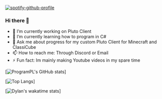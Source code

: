 [![spotify-github-profile](https://spotify-github-profile.vercel.app/api/view?uid=willdabeast383&cover_image=true&theme=default&bar_color=53b14f&bar_color_cover=false)](https://spotify-github-profile.vercel.app/api/view?uid=willdabeast383&redirect=true)











### Hi there 👋

- 🔭 I’m currently working on Pluto Client
- 🌱 I’m currently learning how to program in C#
- 💬 Ask me about progress for my custom Pluto Client for Minecraft and ClassiCube
- 📫 How to reach me: Through Discord or Email
- ⚡ Fun fact: Im mainly making Youtube videos in my spare time



[![ProgramPL's GitHub stats](https://github-readme-stats.vercel.app/api?username=ProgramPL)]


[![Top Langs](https://github-readme-stats.vercel.app/api/top-langs/?username=ProgramPL)]


[![Dylan's wakatime stats](https://github-readme-stats.vercel.app/api/wakatime?username=ProgramPL)]



